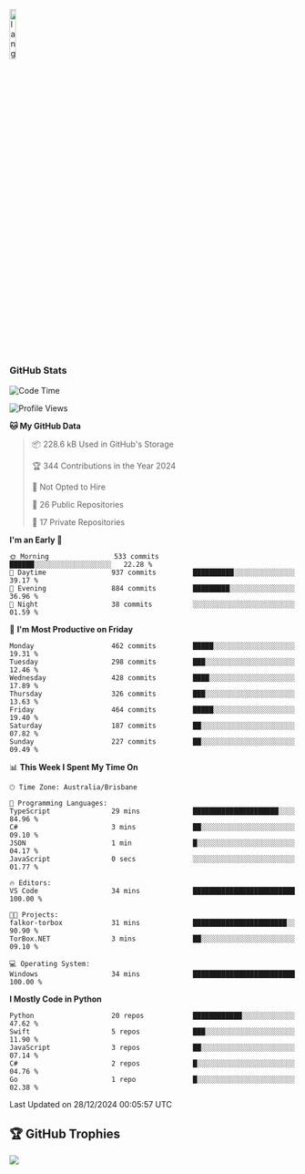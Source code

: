<p align="left"><img width=15%" src="https://github.com/alansmathew/alansmathew/raw/master/lang.gif" alt="lang image here" /></p>

# <h3 align="left">GitHub Stats</h3>

<!--START_SECTION:waka-->
![Code Time](http://img.shields.io/badge/Code%20Time-532%20hrs%2030%20mins-blue)

![Profile Views](http://img.shields.io/badge/Profile%20Views-2-blue)

**🐱 My GitHub Data** 

> 📦 228.6 kB Used in GitHub's Storage 
 > 
> 🏆 344 Contributions in the Year 2024
 > 
> 🚫 Not Opted to Hire
 > 
> 📜 26 Public Repositories 
 > 
> 🔑 17 Private Repositories 
 > 
**I'm an Early 🐤** 

```text
🌞 Morning                533 commits         ██████░░░░░░░░░░░░░░░░░░░   22.28 % 
🌆 Daytime                937 commits         ██████████░░░░░░░░░░░░░░░   39.17 % 
🌃 Evening                884 commits         █████████░░░░░░░░░░░░░░░░   36.96 % 
🌙 Night                  38 commits          ░░░░░░░░░░░░░░░░░░░░░░░░░   01.59 % 
```
📅 **I'm Most Productive on Friday** 

```text
Monday                   462 commits         █████░░░░░░░░░░░░░░░░░░░░   19.31 % 
Tuesday                  298 commits         ███░░░░░░░░░░░░░░░░░░░░░░   12.46 % 
Wednesday                428 commits         ████░░░░░░░░░░░░░░░░░░░░░   17.89 % 
Thursday                 326 commits         ███░░░░░░░░░░░░░░░░░░░░░░   13.63 % 
Friday                   464 commits         █████░░░░░░░░░░░░░░░░░░░░   19.40 % 
Saturday                 187 commits         ██░░░░░░░░░░░░░░░░░░░░░░░   07.82 % 
Sunday                   227 commits         ██░░░░░░░░░░░░░░░░░░░░░░░   09.49 % 
```


📊 **This Week I Spent My Time On** 

```text
🕑︎ Time Zone: Australia/Brisbane

💬 Programming Languages: 
TypeScript               29 mins             █████████████████████░░░░   84.96 % 
C#                       3 mins              ██░░░░░░░░░░░░░░░░░░░░░░░   09.10 % 
JSON                     1 min               █░░░░░░░░░░░░░░░░░░░░░░░░   04.17 % 
JavaScript               0 secs              ░░░░░░░░░░░░░░░░░░░░░░░░░   01.77 % 

🔥 Editors: 
VS Code                  34 mins             █████████████████████████   100.00 % 

🐱‍💻 Projects: 
falkor-torbox            31 mins             ███████████████████████░░   90.90 % 
TorBox.NET               3 mins              ██░░░░░░░░░░░░░░░░░░░░░░░   09.10 % 

💻 Operating System: 
Windows                  34 mins             █████████████████████████   100.00 % 
```

**I Mostly Code in Python** 

```text
Python                   20 repos            ████████████░░░░░░░░░░░░░   47.62 % 
Swift                    5 repos             ███░░░░░░░░░░░░░░░░░░░░░░   11.90 % 
JavaScript               3 repos             ██░░░░░░░░░░░░░░░░░░░░░░░   07.14 % 
C#                       2 repos             █░░░░░░░░░░░░░░░░░░░░░░░░   04.76 % 
Go                       1 repo              █░░░░░░░░░░░░░░░░░░░░░░░░   02.38 % 
```




 Last Updated on 28/12/2024 00:05:57 UTC
<!--END_SECTION:waka-->

## 🏆 GitHub Trophies

![](https://github-profile-trophy.vercel.app/?username=samh06&theme=discord&no-frame=true&no-bg=false&margin-w=4)
